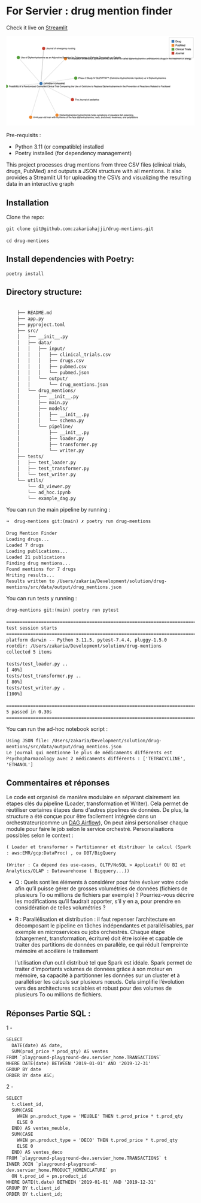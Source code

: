 # For Servier : drug mention finder
 
Check it live on [Streamlit](https://drug-mentions-ktihvqxgbuay9lcvcystm3.streamlit.app/
)

![Alt text](Screenshot.png)


Pre-requisits : 

- Python 3.11 (or compatible) installed
- Poetry installed (for dependency management)



This project processes drug mentions from three CSV files (clinical trials, drugs, PubMed) and outputs a JSON structure with all mentions. It also provides a Streamlit UI for uploading the CSVs and visualizing the resulting data in an interactive graph




## Installation
Clone the repo:

```
git clone git@github.com:zakariahajji/drug-mentions.git

cd drug-mentions
```

## Install dependencies with Poetry:

```
poetry install
```


## Directory structure:
```

    ├── README.md
    ├── app.py
    ├── pyproject.toml
    ├── src/
    │   ├── __init__.py
    │   ├── data/
    │   │   ├── input/
    │   │   │   ├── clinical_trials.csv
    │   │   │   ├── drugs.csv
    │   │   │   ├── pubmed.csv
    │   │   │   └── pubmed.json
    │   │   └── output/
    │   │       └── drug_mentions.json
    │   └── drug_mentions/
    │       ├── __init__.py
    │       ├── main.py
    │       ├── models/
    │       │   ├── __init__.py
    │       │   └── schema.py
    │       └── pipeline/
    │           ├── __init__.py
    │           ├── loader.py
    │           ├── transformer.py
    │           └── writer.py
    ├── tests/
    │   ├── test_loader.py
    │   ├── test_transformer.py
    │   └── test_writer.py
    └── utils/
        └── d3_viewer.py
        └── ad_hoc.ipynb
        └── example_dag.py
```



You can run the main pipeline by running : 


```
➜  drug-mentions git:(main) ✗ poetry run drug-mentions       

Drug Mention Finder
Loading drugs...
Loaded 7 drugs
Loading publications...
Loaded 21 publications
Finding drug mentions...
Found mentions for 7 drugs
Writing results...
Results written to /Users/zakaria/Development/solution/drug-mentions/src/data/output/drug_mentions.json
```



You can run tests y running : 

```
drug-mentions git:(main) poetry run pytest              

==================================================================================================== test session starts =====================================================================================================
platform darwin -- Python 3.11.5, pytest-7.4.4, pluggy-1.5.0
rootdir: /Users/zakaria/Development/solution/drug-mentions
collected 5 items                                                                                                                                                                                                            

tests/test_loader.py ..                                                                                                                                                                                                [ 40%]
tests/test_transformer.py ..                                                                                                                                                                                           [ 80%]
tests/test_writer.py .                                                                                                                                                                                                 [100%]

===================================================================================================== 5 passed in 0.30s ======================================================================================================

```



You can run the ad-hoc notebook script : 

```
Using JSON file: /Users/zakaria/Development/solution/drug-mentions/src/data/output/drug_mentions.json
Le journal qui mentionne le plus de médicaments différents est Psychopharmacology avec 2 médicaments différents : ['TETRACYCLINE', 'ETHANOL']
```


## Commentaires et réponses

Le code est organisé de manière modulaire en séparant clairement les étapes clés du pipeline (Loader, transformation et Writer). Cela permet de réutiliser certaines étapes dans d'autres pipelines de données. De plus, la structure a été conçue pour être facilement intégrée dans un orchestrateur(comme un [DAG Airflow](utils/example_dag.py)), On peut ainsi personaliser chaque module pour faire le job selon le service orchestré.
Personalisations possibles selon le context : 

    ( Loader et transformer > Partitionner et distribuer le calcul (Spark : aws:EMR/gcp:DataProc) , ou DBT/BigQuery

    (Writer : Ca dépend des use-cases, OLTP/NoSQL > Applicatif OU BI et Analytics/OLAP : Datawarehouse ( Bigquery...))



  - Q : Quels sont les éléments à considérer pour faire évoluer votre code afin qu’il puisse gérer de grosses
  volumétries de données (fichiers de plusieurs To ou millions de fichiers par exemple) ?
  Pourriez-vous décrire les modifications qu’il faudrait apporter, s’il y en a, pour prendre en considération de
  telles volumétries ?

  - R : Parallélisation et distribution :
  il faut repenser l’architecture en décomposant le pipeline en tâches indépendantes et parallélisables, par exemple en microservices ou jobs orchestrés. Chaque étape (chargement, transformation, écriture) doit être isolée et capable de traiter des partitions de données en parallèle, ce qui réduit l’empreinte mémoire et accélère le traitement

    l’utilisation d’un outil distribué tel que Spark est idéale. Spark permet de traiter d’importants volumes de données grâce à son moteur en mémoire, sa capacité à partitionner les données sur un cluster et à paralléliser les calculs sur plusieurs nœuds. Cela simplifie l’évolution vers des architectures scalables et robust pour des volumes de plusieurs To ou millions de fichiers.



  

    
## Réponses Partie SQL :

1 - 

```
SELECT 
  DATE(date) AS date,
  SUM(prod_price * prod_qty) AS ventes
FROM `playground-playground-dev.servier_home.TRANSACTIONS`
WHERE DATE(date) BETWEEN '2019-01-01' AND '2019-12-31'
GROUP BY date
ORDER BY date ASC;
```



2 -

```
SELECT 
  t.client_id,
  SUM(CASE 
    WHEN pn.product_type = 'MEUBLE' THEN t.prod_price * t.prod_qty 
    ELSE 0 
  END) AS ventes_meuble,
  SUM(CASE 
    WHEN pn.product_type = 'DECO' THEN t.prod_price * t.prod_qty 
    ELSE 0 
  END) AS ventes_deco
FROM `playground-playground-dev.servier_home.TRANSACTIONS` t
INNER JOIN `playground-playground-dev.servier_home.PRODUCT_NOMENCLATURE` pn
  ON t.prod_id = pn.product_id
WHERE DATE(t.date) BETWEEN '2019-01-01' AND '2019-12-31'
GROUP BY t.client_id
ORDER BY t.client_id;
```